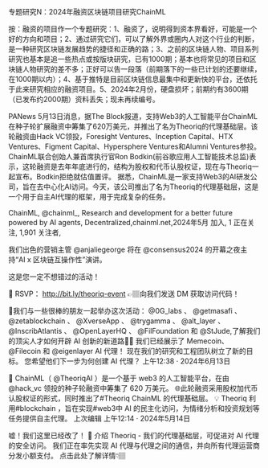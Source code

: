 专题研究N：2024年融资区块链项目研究ChainML


按：融资的项目作一个专题研究：1、融资了，说明得到资本界看好，可能是一个好的方向和项目；2、通过研究它们，可以了解外界或圈内人对这个行业的判断，是一种研究区块链发展趋势的捷径和正确的路；3、之前的区块链人物、项目系列研究也基本是追一些热点或按版块研究，已有1000期；基本也将常见的项目和区块链人物研究的差不多；正好可以告一段落（前期落下的一些已计划的还要继续，在1000期以内）；4、基于推特是目前区块链信息最集中和更新快的平台，还依托于此来研究相应的融资项目。5、2024年2月份，硬盘损坏；前期约有3600期（已发布约2000期）资料丢失；现未再续编号。

PANews 5月13日消息，据The Block报道，支持Web3的人工智能平台ChainML在种子轮扩展融资中筹集了620万美元，并推出了名为Theoriq的代理基础层。该轮融资由Hack VC领投，Foresight Ventures、Inception Capital、HTX Ventures、Figment Capital、Hypersphere Ventures和Alumni Ventures参投。
ChainML联合创始人兼首席执行官Ron Bodkin(前谷歌应用人工智能技术总监)表示，这轮融资是去年年底进行的，结构为股权和代币认股权证，现在与Theoriq一起宣布。Bodkin拒绝就估值置评。
据悉，ChainML是一家支持Web3的AI研发公司，旨在去中心化AI访问。今天，该公司推出了名为Theoriq的代理基础层，这是一个用于自主AI代理的框架，用于完成复杂的任务。

ChainML,
@chainml_,
Research and development for a better future powered by AI agents,
Decentralized,chainml.net,2024年5月 加入,
1 正在关注,
1,901 关注者,


我们出色的营销主管
@anjaliegeorge
将在
@consensus2024
的开幕之夜主持“AI x 区块链互操作性”演讲。

这是您一定不想错过的活动！

📍 RSVP： http://bit.ly/theoriq-event
👉🏽向我们发送 DM 获取访问代码！

🔸我们与一些很棒的朋友一起举办这次活动： 
@0G_labs
 、 
@getmasafi
 、 
@zetablockchain
 、 
@XverseApp
 、 
@trygamma
 、 
@alt_layer
 、 
@InscribAtlantis
 、 
@OpenLayerHQ
 、 
@FilFoundation
和
@StJude,了解我们的顶尖人才如何开辟 AI 创新的新道路🔬💡
我们已经展示了 Memecoin、 
@Filecoin
和
@eigenlayer
 AI 代理！
现在我们的研究和工程团队树立了新的目标。
您希望他们下一步为何创建 AI 代理？
上午12:38 · 2024年6月13日

🚀 ChainML（ 
@TheoriqAI
 ）是一个基于 web3 的人工智能平台，在由
@hack_vc
领投的种子轮融资中筹集了 620 万美元。
🌐此轮融资采用股权加代币认股权证的形式，同时推出了#Theoriq ChainML 的代理基础层。
💡 Theoriq 利用#blockchain ，旨在实现#web3中 AI 的民主化访问，为情绪分析和投资规划等任务提供自主代理。
上次编辑
上午12:14 · 2024年5月14日

嘘！我们这里已经改了！ 📣
介绍 Theoriq - 我们的代理基础层，可促进对 AI 代理的安全访问。
我们正在率先实现 AI 代理与代理之间的通信，并向所有代理运营商分发小额支付。
点击此处了解详情👇🏽